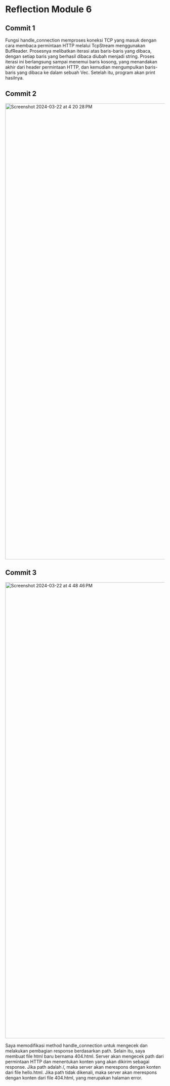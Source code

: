 # Reflection Module 6

## Commit 1 
Fungsi handle_connection memproses koneksi TCP yang masuk dengan cara membaca permintaan HTTP melalui TcpStream menggunakan BufReader. Prosesnya melibatkan iterasi atas baris-baris yang dibaca, dengan setiap baris yang berhasil dibaca diubah menjadi string. Proses iterasi ini berlangsung sampai menemui baris kosong, yang menandakan akhir dari header permintaan HTTP, dan kemudian mengumpulkan baris-baris yang dibaca ke dalam sebuah Vec<String>. Setelah itu, program akan print hasilnya.

## Commit 2
<img width="1440" alt="Screenshot 2024-03-22 at 4 20 28 PM" src="https://github.com/wahyuhiddayat/advprog-modul6/assets/119432989/ac9dc69e-f0c1-422d-83ef-27199b5e9118">

## Commit 3
<img width="1440" alt="Screenshot 2024-03-22 at 4 48 46 PM" src="https://github.com/wahyuhiddayat/advprog-modul6/assets/119432989/e8df4799-2772-48ee-bcb9-66e704011fcc">

Saya memodifikasi method handle_connection untuk mengecek dan melakukan pembagian response berdasarkan path. Selain itu, saya membuat file html baru bernama 404.html. Server akan mengecek path dari permintaan HTTP dan menentukan konten yang akan dikirim sebagai response. Jika path adalah /, maka server akan merespons dengan konten dari file hello.html. Jika path tidak dikenali, maka server akan merespons dengan konten dari file 404.html, yang merupakan halaman error. 
